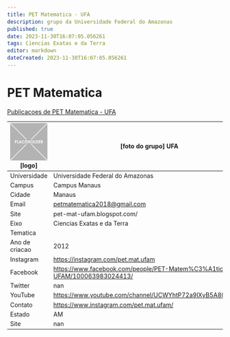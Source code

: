 ```yaml
---
title: PET Matematica - UFA
description: grupo da Universidade Federal do Amazonas
published: true
date: 2023-11-30T16:07:05.056261
tags: Ciencias Exatas e da Terra
editor: markdown
dateCreated: 2023-11-30T16:07:05.056261
---
```


# PET Matematica

[Publicacoes de PET Matematica - UFA](/atividade/197PETMatematicaUFA/feed.md)

| ![placeholder.png](/placeholder.png) [logo] | [foto do grupo] UFA         |
| ------------------------------------------- | ------------------------------------------------- |
| Universidade                                | Universidade Federal do Amazonas      |
| Campus                                      | Campus Manaus            |
| Cidade                                      | Manaus             |
| Email                                       | petmatematica2018@gmail.com             |
| Site                                        | pet-mat-ufam.blogspot.com/              |
| Eixo                                        | Ciencias Exatas e da Terra              |
| Tematica                                    |           |
| Ano de criacao                              | 2012        |
| Instagram                                   | https://instagram.com/pet.mat.ufam         |
| Facebook                                    | https://www.facebook.com/people/PET-Matem%C3%A1tica-UFAM/100063983024413/          |
| Twitter                                     | nan           |
| YouTube                                     | https://www.youtube.com/channel/UCWYhtP72a9lXyB5A80NgaJw           |
| Contato                                     | https://www.instagram.com/pet.mat.ufam/         |
| Estado                                      |  AM            |
| Site                                        | nan |
